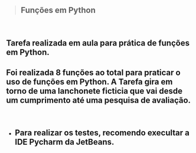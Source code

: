 >## Funções em Python

<br>

## Tarefa realizada em aula para prática de funções em Python. 
## Foi realizada 8 funções ao total para praticar o uso de funções em Python. A Tarefa gira em torno de uma lanchonete ficticia que vai desde um cumprimento até uma pesquisa de avaliação.

<br>

- ## Para realizar os testes, recomendo execultar a IDE Pycharm da JetBeans.

